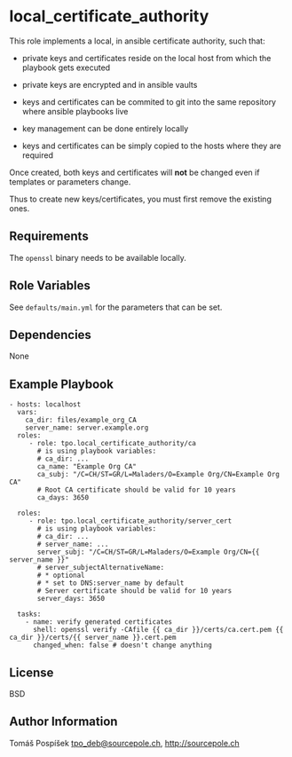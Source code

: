 local_certificate_authority
===========================

This role implements a local, in ansible certificate authority,
such that:

* private keys and certificates reside on the local host
  from which the playbook gets executed

* private keys are encrypted and in ansible vaults

* keys and certificates can be commited to git into the
  same repository where ansible playbooks live

* key management can be done entirely locally

* keys and certificates can be simply copied to the
  hosts where they are required

Once created, both keys and certificates will **not**
be changed even if templates or parameters change.

Thus to create new keys/certificates, you must first remove the
existing ones.

Requirements
------------

The `openssl` binary needs to be available locally.

Role Variables
--------------

See `defaults/main.yml` for the parameters that can be set.

Dependencies
------------

None

Example Playbook
----------------

    - hosts: localhost
      vars:
        ca_dir: files/example_org_CA
        server_name: server.example.org
      roles:
         - role: tpo.local_certificate_authority/ca
           # is using playbook variables:
           # ca_dir: ...
           ca_name: "Example Org CA"
           ca_subj: "/C=CH/ST=GR/L=Maladers/O=Example Org/CN=Example Org CA"
           # Root CA certificate should be valid for 10 years
           ca_days: 3650

      roles:
         - role: tpo.local_certificate_authority/server_cert
           # is using playbook variables:
           # ca_dir: ...
           # server_name: ...
           server_subj: "/C=CH/ST=GR/L=Maladers/O=Example Org/CN={{ server_name }}"
           # server_subjectAlternativeName:
           # * optional
           # * set to DNS:server_name by default
           # Server certificate should be valid for 10 years
           server_days: 3650

      tasks:
        - name: verify generated certificates
          shell: openssl verify -CAfile {{ ca_dir }}/certs/ca.cert.pem {{ ca_dir }}/certs/{{ server_name }}.cert.pem
          changed_when: false # doesn't change anything

License
-------

BSD

Author Information
------------------

Tomáš Pospíšek <tpo_deb@sourcepole.ch>, http://sourcepole.ch
